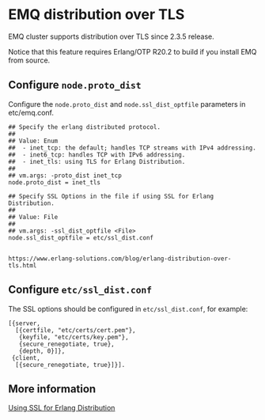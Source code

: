 
# EMQ distribution over TLS

EMQ cluster supports distribution over TLS since 2.3.5 release.

Notice that this feature requires Erlang/OTP R20.2 to build if you install EMQ from source.

## Configure `node.proto_dist`

Configure the `node.proto_dist` and `node.ssl_dist_optfile` parameters in etc/emq.conf.

```
## Specify the erlang distributed protocol.
##
## Value: Enum
##  - inet_tcp: the default; handles TCP streams with IPv4 addressing.
##  - inet6_tcp: handles TCP with IPv6 addressing.
##  - inet_tls: using TLS for Erlang Distribution.
##
## vm.args: -proto_dist inet_tcp
node.proto_dist = inet_tls

## Specify SSL Options in the file if using SSL for Erlang Distribution.
##
## Value: File
##
## vm.args: -ssl_dist_optfile <File>
node.ssl_dist_optfile = etc/ssl_dist.conf


https://www.erlang-solutions.com/blog/erlang-distribution-over-tls.html
```

## Configure `etc/ssl_dist.conf`

The SSL options should be configured in `etc/ssl_dist.conf`, for example:

```
[{server,
  [{certfile, "etc/certs/cert.pem"},
   {keyfile, "etc/certs/key.pem"},
   {secure_renegotiate, true},
   {depth, 0}]},
 {client,
  [{secure_renegotiate, true}]}].
```

## More information

[Using SSL for Erlang Distribution](http://erlang.org/doc/apps/ssl/ssl_distribution.html)

